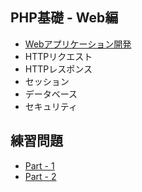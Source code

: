 ## PHP基礎 - Web編

+ [Webアプリケーション開発](01.md)
+ HTTPリクエスト
+ HTTPレスポンス
+ セッション
+ データベース
+ セキュリティ

## 練習問題

+ [Part - 1](train/01.md)
+ [Part - 2](train/02.md)
